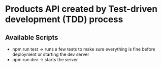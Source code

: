 # Products API created by Test-driven development (TDD) process

## Available Scripts

- npm run test -> runs a few tests to make sure everything is fine before deployment or starting the dev server
- npm run dev -> starts the server
